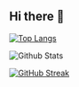 ## Hi there 👋

[![Top Langs](https://github-readme-stats.vercel.app/api/top-langs/?username=JHGondori)](https://github.com/anuraghazra/github-readme-stats)

![Github Stats](https://github-readme-stats.vercel.app/api?username=JHGondori&show_icons=true&theme=radical)

[![GitHub Streak](https://streak-stats.demolab.com?user=JHGondori)](https://git.io/streak-stats)

<!--
**JHGondori/JHGondori** is a ✨ _special_ ✨ repository because its `README.md` (this file) appears on your GitHub profile.

Here are some ideas to get you started:

- 🔭 I’m currently working on ...
- 🌱 I’m currently learning ...
- 👯 I’m looking to collaborate on ...
- 🤔 I’m looking for help with ...
- 💬 Ask me about ...
- 📫 How to reach me: ...
- 😄 Pronouns: ...
- ⚡ Fun fact: ...
-->
